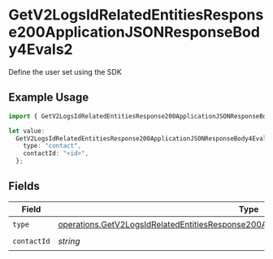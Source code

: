 # GetV2LogsIdRelatedEntitiesResponse200ApplicationJSONResponseBody4Evals2

Define the user set using the SDK

## Example Usage

```typescript
import { GetV2LogsIdRelatedEntitiesResponse200ApplicationJSONResponseBody4Evals2 } from "orq-poc-typescript-multi-env-version/models/operations";

let value:
  GetV2LogsIdRelatedEntitiesResponse200ApplicationJSONResponseBody4Evals2 = {
    type: "contact",
    contactId: "<id>",
  };
```

## Fields

| Field                                                                                                                                                                                              | Type                                                                                                                                                                                               | Required                                                                                                                                                                                           | Description                                                                                                                                                                                        |
| -------------------------------------------------------------------------------------------------------------------------------------------------------------------------------------------------- | -------------------------------------------------------------------------------------------------------------------------------------------------------------------------------------------------- | -------------------------------------------------------------------------------------------------------------------------------------------------------------------------------------------------- | -------------------------------------------------------------------------------------------------------------------------------------------------------------------------------------------------- |
| `type`                                                                                                                                                                                             | [operations.GetV2LogsIdRelatedEntitiesResponse200ApplicationJSONResponseBody4Evals22Type](../../models/operations/getv2logsidrelatedentitiesresponse200applicationjsonresponsebody4evals22type.md) | :heavy_check_mark:                                                                                                                                                                                 | N/A                                                                                                                                                                                                |
| `contactId`                                                                                                                                                                                        | *string*                                                                                                                                                                                           | :heavy_check_mark:                                                                                                                                                                                 | N/A                                                                                                                                                                                                |
